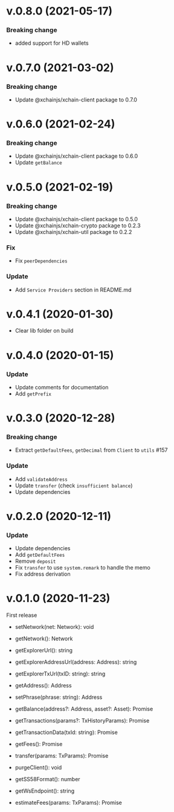 # v.0.8.0 (2021-05-17)

### Breaking change

- added support for HD wallets

# v.0.7.0 (2021-03-02)

### Breaking change

- Update @xchainjs/xchain-client package to 0.7.0

# v.0.6.0 (2021-02-24)

### Breaking change

- Update @xchainjs/xchain-client package to 0.6.0
- Update `getBalance`

# v.0.5.0 (2021-02-19)

### Breaking change

- Update @xchainjs/xchain-client package to 0.5.0
- Update @xchainjs/xchain-crypto package to 0.2.3
- Update @xchainjs/xchain-util package to 0.2.2

### Fix

- Fix `peerDependencies`

### Update

- Add `Service Providers` section in README.md

# v.0.4.1 (2020-01-30)

- Clear lib folder on build

# v.0.4.0 (2020-01-15)

### Update

- Update comments for documentation
- Add `getPrefix`

# v.0.3.0 (2020-12-28)

### Breaking change

- Extract `getDefaultFees`, `getDecimal` from `Client` to `utils` #157

### Update

- Add `validateAddress`
- Update `transfer` (check `insufficient balance`)
- Update dependencies

# v.0.2.0 (2020-12-11)

### Update

- Update dependencies
- Add `getDefaultFees`
- Remove `deposit`
- Fix `transfer` to use `system.remark` to handle the memo
- Fix address derivation

# v.0.1.0 (2020-11-23)

First release

- setNetwork(net: Network): void
- getNetwork(): Network
- getExplorerUrl(): string
- getExplorerAddressUrl(address: Address): string
- getExplorerTxUrl(txID: string): string
- getAddress(): Address
- setPhrase(phrase: string): Address
- getBalance(address?: Address, asset?: Asset): Promise<Balances>
- getTransactions(params?: TxHistoryParams): Promise<TxsPage>
- getTransactionData(txId: string): Promise<Tx>
- getFees(): Promise<Fees>
- transfer(params: TxParams): Promise<TxHash>
- purgeClient(): void

- getSS58Format(): number
- getWsEndpoint(): string
- estimateFees(params: TxParams): Promise<Fees>
